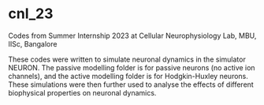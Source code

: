 # cnl_23
Codes from Summer Internship 2023 at Cellular Neurophysiology Lab, MBU, IISc, Bangalore


These codes were written to simulate neuronal dynamics in the simulator NEURON. The passive modelling folder is for passive neurons (no active ion channels), and the active modelling folder is for Hodgkin-Huxley neurons. These simulations were then further used to analyse the effects of different biophysical properties on neuronal dynamics.

